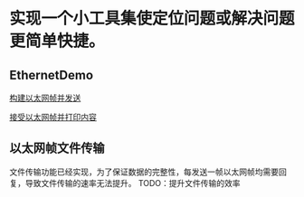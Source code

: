 # 实现一个小工具集使定位问题或解决问题更简单快捷。

## EthernetDemo
[构建以太网帧并发送](ethernetDemo/sendEther.c)

[接受以太网帧并打印内容](ethernetDemo/recvEther.c)

## 以太网帧文件传输
文件传输功能已经实现，为了保证数据的完整性，每发送一帧以太网帧均需要回复，导致文件传输的速率无法提升。
TODO：提升文件传输的效率
